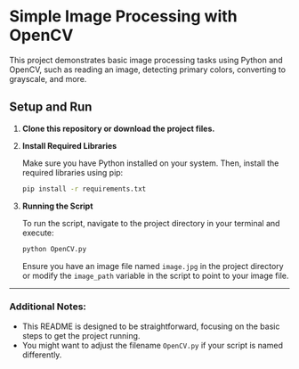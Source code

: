 # Simple Image Processing with OpenCV

This project demonstrates basic image processing tasks using Python and OpenCV, such as reading an image, detecting primary colors, converting to grayscale, and more.

## Setup and Run

1. **Clone this repository or download the project files.**

2. **Install Required Libraries**

    Make sure you have Python installed on your system. Then, install the required libraries using pip:

    ```bash
    pip install -r requirements.txt
    ```

3. **Running the Script**

    To run the script, navigate to the project directory in your terminal and execute:

    ```bash
    python OpenCV.py
    ```

    Ensure you have an image file named `image.jpg` in the project directory or modify the `image_path` variable in the script to point to your image file.

---

### Additional Notes:

- This README is designed to be straightforward, focusing on the basic steps to get the project running.
- You might want to adjust the filename `OpenCV.py` if your script is named differently.